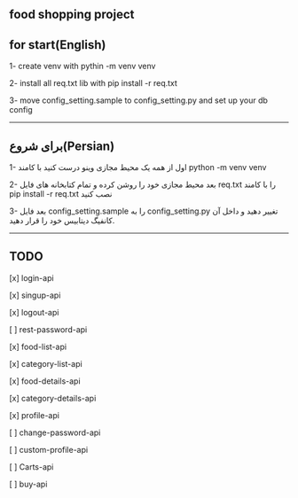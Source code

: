 ﻿## food shopping project


## for start(English)
1- create venv with pythin -m venv venv

2- install all req.txt lib with pip install -r req.txt

3- move config_setting.sample to config_setting.py and set up your db config

-----------------------------------------------------------------------------------------------------------

## برای شروع(Persian)
1- اول از همه یک محیط مجازی وینو درست کنید با کامند python -m venv venv

2- بعد محیط مجازی خود را روشن کرده و تمام کتابخانه های فایل req.txt را با کامند pip install -r req.txt نصب کنید

3- بعد فایل config_setting.sample را به config_setting.py تغییر دهید و داخل آن کانفیگ دیتابیس خود را قرار دهید.

-----------------------------------------------------------------------------------------------------------

## TODO

[x] login-api

[x] singup-api

[x] logout-api

[ ] rest-password-api


[x] food-list-api

[x] category-list-api

[x] food-details-api

[x] category-details-api


[x] profile-api

[ ] change-password-api

[ ] custom-profile-api


[ ] Carts-api

[ ] buy-api
